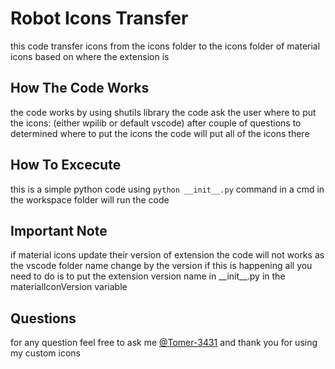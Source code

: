 # Robot Icons Transfer

this code transfer icons from the icons folder to the icons folder of material icons based on where the extension is

## How The Code Works

the code works by using shutils library
the code ask the user where to put the icons: (either wpilib or default vscode)
after couple of questions to determined where to put the icons the code will put all of the icons there

## How To Excecute

this is a simple python code
using `python __init__.py` command in a cmd in the workspace folder will run the code

## Important Note

if material icons update their version of extension the code will not works as the vscode folder name change by the version
if this is happening all you need to do is to put the extension version name in \_\_init\_\_.py in the materialIconVersion variable

## Questions

for any question feel free to ask me [@Tomer-3431](https://github.com/Tomer-3431)
and thank you for using my custom icons
